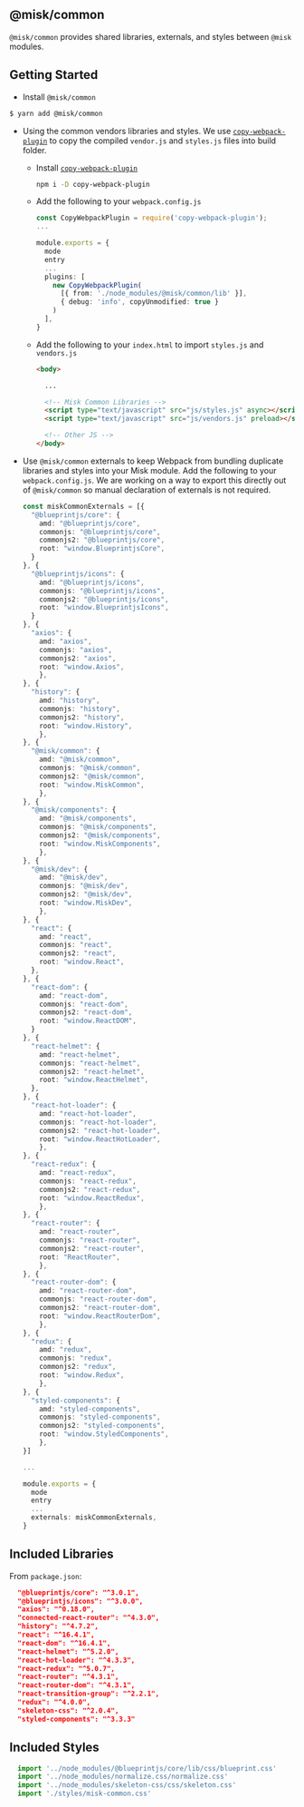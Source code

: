 @misk/common
---

`@misk/common` provides shared libraries, externals, and styles between `@misk` modules.

Getting Started
---

- Install `@misk/common`

```bash
$ yarn add @misk/common
```

- Using the common vendors libraries and styles. We use [`copy-webpack-plugin`](https://github.com/webpack-contrib/copy-webpack-plugin) to copy the compiled `vendor.js` and `styles.js` files into build folder.
  - Install [`copy-webpack-plugin`](https://github.com/webpack-contrib/copy-webpack-plugin)
    
    ```bash
    npm i -D copy-webpack-plugin
    ```

  - Add the following to your `webpack.config.js`

    ```Typescript
    const CopyWebpackPlugin = require('copy-webpack-plugin');
    ...

    module.exports = {
      mode
      entry
      ...
      plugins: [
        new CopyWebpackPlugin(
          [{ from: './node_modules/@misk/common/lib' }], 
          { debug: 'info', copyUnmodified: true }
        )
      ],
    }
    ```
  
  - Add the following to your `index.html` to import `styles.js` and `vendors.js`

    ```HTML
    <body>

      ...

      <!-- Misk Common Libraries -->
      <script type="text/javascript" src="js/styles.js" async></script>
      <script type="text/javascript" src="js/vendors.js" preload></script>

      <!-- Other JS -->
    </body>
    ```

- Use `@misk/common` externals to keep Webpack from bundling duplicate libraries and styles into your Misk module. Add the following to your `webpack.config.js`. We are working on a way to export this directly out of `@misk/common` so manual declaration of externals is not required.
  
  ```Typescript
  const miskCommonExternals = [{
    "@blueprintjs/core": {
      amd: "@blueprintjs/core",
      commonjs: "@blueprintjs/core",
      commonjs2: "@blueprintjs/core",
      root: "window.BlueprintjsCore",
    }
  }, {
    "@blueprintjs/icons": {
      amd: "@blueprintjs/icons",
      commonjs: "@blueprintjs/icons",
      commonjs2: "@blueprintjs/icons",
      root: "window.BlueprintjsIcons",
    }
  }, {
    "axios": {
      amd: "axios",
      commonjs: "axios",
      commonjs2: "axios",
      root: "window.Axios",
      },
  }, {
    "history": {
      amd: "history",
      commonjs: "history",
      commonjs2: "history",
      root: "window.History",
      },
  }, {
    "@misk/common": {
      amd: "@misk/common",
      commonjs: "@misk/common",
      commonjs2: "@misk/common",
      root: "window.MiskCommon",
      },
  }, {
    "@misk/components": {
      amd: "@misk/components",
      commonjs: "@misk/components",
      commonjs2: "@misk/components",
      root: "window.MiskComponents",
      },
  }, {
    "@misk/dev": {
      amd: "@misk/dev",
      commonjs: "@misk/dev",
      commonjs2: "@misk/dev",
      root: "window.MiskDev",
      },
  }, {
    "react": {
      amd: "react",
      commonjs: "react",
      commonjs2: "react",
      root: "window.React",
    },
  }, {
    "react-dom": {
      amd: "react-dom",
      commonjs: "react-dom",
      commonjs2: "react-dom",
      root: "window.ReactDOM",
    }
  }, {
    "react-helmet": {
      amd: "react-helmet",
      commonjs: "react-helmet",
      commonjs2: "react-helmet",
      root: "window.ReactHelmet",
    },
  }, {
    "react-hot-loader": {
      amd: "react-hot-loader",
      commonjs: "react-hot-loader",
      commonjs2: "react-hot-loader",
      root: "window.ReactHotLoader",
      },
  }, {
    "react-redux": {
      amd: "react-redux",
      commonjs: "react-redux",
      commonjs2: "react-redux",
      root: "window.ReactRedux",
      },
  }, {
    "react-router": {
      amd: "react-router",
      commonjs: "react-router",
      commonjs2: "react-router",
      root: "ReactRouter",
      },
  }, {
    "react-router-dom": {
      amd: "react-router-dom",
      commonjs: "react-router-dom",
      commonjs2: "react-router-dom",
      root: "window.ReactRouterDom",
      },
  }, {
    "redux": {
      amd: "redux",
      commonjs: "redux",
      commonjs2: "redux",
      root: "window.Redux",
      },
  }, {
    "styled-components": {
      amd: "styled-components",
      commonjs: "styled-components",
      commonjs2: "styled-components",
      root: "window.StyledComponents",
      },
  }]

  ...

  module.exports = {
    mode
    entry
    ...
    externals: miskCommonExternals,
  }

  ```

Included Libraries
---

From `package.json`:

```JSON
  "@blueprintjs/core": "^3.0.1",
  "@blueprintjs/icons": "^3.0.0",
  "axios": "^0.18.0",
  "connected-react-router": "^4.3.0",
  "history": "^4.7.2",
  "react": "^16.4.1",
  "react-dom": "^16.4.1",
  "react-helmet": "^5.2.0",
  "react-hot-loader": "^4.3.3",
  "react-redux": "^5.0.7",
  "react-router": "^4.3.1",
  "react-router-dom": "^4.3.1",
  "react-transition-group": "^2.2.1",
  "redux": "^4.0.0",
  "skeleton-css": "^2.0.4",
  "styled-components": "^3.3.3"
```

Included Styles
---
```Typescript
  import '../node_modules/@blueprintjs/core/lib/css/blueprint.css'
  import '../node_modules/normalize.css/normalize.css'
  import '../node_modules/skeleton-css/css/skeleton.css'
  import './styles/misk-common.css'
```